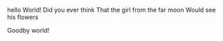 hello World!
Did you ever think
That the girl from the far moon
Would see his flowers







Goodby world!
